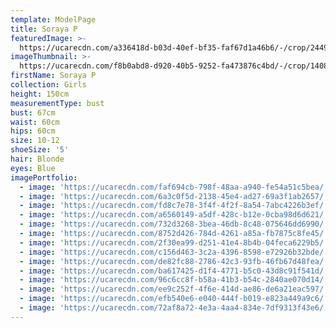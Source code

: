 ```yaml
---
template: ModelPage
title: Soraya P
featuredImage: >-
  https://ucarecdn.com/a336418d-b03d-40ef-bf35-faf67d1a46b6/-/crop/2449x1104/0,0/-/preview/
imageThumbnail: >-
  https://ucarecdn.com/f8b0abd8-d920-40b5-9252-fa473876c4bd/-/crop/1408x1632/486,0/-/preview/
firstName: Soraya P
collection: Girls
height: 150cm
measurementType: bust
bust: 67cm
waist: 60cm
hips: 60cm
size: 10-12
shoeSize: '5'
hair: Blonde
eyes: Blue
imagePortfolio:
  - image: 'https://ucarecdn.com/faf694cb-798f-48aa-a940-fe54a51c5bea/'
  - image: 'https://ucarecdn.com/6a3c0f5d-2138-45e4-ad27-69a3f1ab2657/'
  - image: 'https://ucarecdn.com/fd8c7e78-3f4f-4f2f-8a54-7abc4226b3ef/'
  - image: 'https://ucarecdn.com/a6560149-a5df-428c-b12e-0cba98d6d621/'
  - image: 'https://ucarecdn.com/732d3268-3bea-46db-8c48-075646dd6990/'
  - image: 'https://ucarecdn.com/8752d426-784d-4261-a85a-fb7875c8fe45/'
  - image: 'https://ucarecdn.com/2f30ea99-d251-41e4-8b4b-04feca6229b5/'
  - image: 'https://ucarecdn.com/c156d463-3c2a-4396-8598-e72926b32bde/'
  - image: 'https://ucarecdn.com/de82fc88-2786-42c3-93fb-46fb67d48fea/'
  - image: 'https://ucarecdn.com/ba617425-d1f4-4771-b5c0-43d8c91f541d/'
  - image: 'https://ucarecdn.com/96c6cc8f-b58a-41b3-b54c-2840ae070d14/'
  - image: 'https://ucarecdn.com/ee9c252f-4f6e-414d-ae86-de6a21eac597/'
  - image: 'https://ucarecdn.com/efb540e6-e040-444f-b019-e823a449a9c6/'
  - image: 'https://ucarecdn.com/72af8a72-4e3a-4aa4-834e-7df9313f43e6/'
---
```


